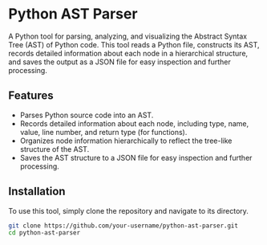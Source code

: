 # Python AST Parser

A Python tool for parsing, analyzing, and visualizing the Abstract Syntax Tree (AST) of Python code. This tool reads a Python file, constructs its AST, records detailed information about each node in a hierarchical structure, and saves the output as a JSON file for easy inspection and further processing.

## Features

- Parses Python source code into an AST.
- Records detailed information about each node, including type, name, value, line number, and return type (for functions).
- Organizes node information hierarchically to reflect the tree-like structure of the AST.
- Saves the AST structure to a JSON file for easy inspection and further processing.

## Installation

To use this tool, simply clone the repository and navigate to its directory.

```bash
git clone https://github.com/your-username/python-ast-parser.git
cd python-ast-parser
